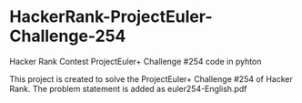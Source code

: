 # HackerRank-ProjectEuler-Challenge-254
Hacker Rank Contest ProjectEuler+ Challenge #254 code in pyhton

This project is created to solve the ProjectEuler+ Challenge #254 of Hacker Rank.
The problem statement is added as euler254-English.pdf
